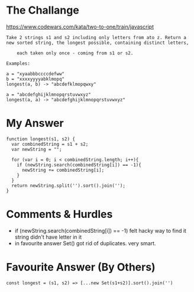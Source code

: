 # The Challange

https://www.codewars.com/kata/two-to-one/train/javascript

```
Take 2 strings s1 and s2 including only letters from ato z. Return a new sorted string, the longest possible, containing distinct letters,

    each taken only once - coming from s1 or s2.

Examples:

a = "xyaabbbccccdefww"
b = "xxxxyyyyabklmopq"
longest(a, b) -> "abcdefklmopqwxy"

a = "abcdefghijklmnopqrstuvwxyz"
longest(a, a) -> "abcdefghijklmnopqrstuvwxyz"
```

# My Answer

```
function longest(s1, s2) {
  var combinedString = s1 + s2;
  var newString = "";
  
  for (var i = 0; i < combinedString.length; i++){
    if (newString.search(combinedString[i]) == -1){
      newString += combinedString[i];
    }
  }
  return newString.split('').sort().join('');
}
```

# Comments & Hurdles

* if (newString.search(combinedString[i]) == -1) felt hacky way to find it string didn't have letter in it
* in favourite answer Set() got rid of duplicates. very smart.

# Favourite Answer (By Others)
```
const longest = (s1, s2) => [...new Set(s1+s2)].sort().join('')
```